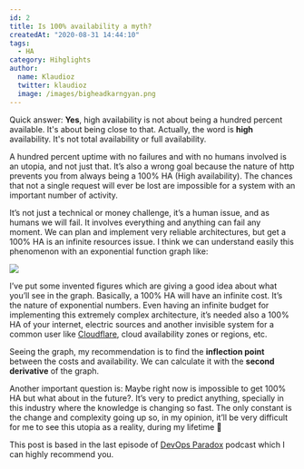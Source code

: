 ```yaml
---
id: 2
title: Is 100% availability a myth?
createdAt: "2020-08-31 14:44:10"
tags:
  - HA
category: Hihglights
author:
  name: Klaudioz
  twitter: klaudioz
  image: /images/bigheadkarngyan.png
---
```


Quick answer: **Yes**, high availability is not about being a hundred percent available. It's about being close to that. Actually, the word is **high** availability. It's not total availability or full availability.
<!--more-->
A hundred percent uptime with no failures and with no humans involved is an utopia, and not just that. It’s also a wrong goal because the nature of http prevents you from always being a 100% HA (High availability). The chances that not a single request will ever be lost are impossible for a system with an important number of activity.

It’s not just a technical or money challenge, it’s a human issue, and as humans we will fail. It involves everything and anything can fail any moment. We can plan and implement very reliable architectures, but get a 100% HA is an infinite resources issue. I think we can understand easily this phenomenon with an exponential function graph like:

![](/blog/Is-100-availability-a-myth/2020-08-31-14-40-31.png)

I’ve put some invented figures which are giving a good idea about what you’ll see in the graph. Basically, a 100% HA will have an infinite cost. It’s the nature of exponential numbers. Even having an infinite budget for implementing this extremely complex architecture, it’s needed also a 100% HA of your internet, electric sources and another invisible system for a common user like [Cloudflare](https://blog.cloudflare.com/cloudflare-outage-on-july-17-2020/), cloud availability zones or regions, etc.

Seeing the graph, my recommendation is to find the **inflection point** between the costs and availability. We can calculate it with the **second derivative** of the graph.

Another important question is: Maybe right now is impossible to get 100% HA but what about in the future?. It’s very to predict anything, specially in this industry where the knowledge is changing so fast. The only constant is the change and complexity going up so, in my opinion, it’ll be very difficult for me to see this utopia as a reality, during my lifetime 😬

This post is based in the last episode of [DevOps Paradox](https://www.devopsparadox.com/episodes/high-availability-does-not-mean-100-availability-70/) podcast which I can highly recommend you.
